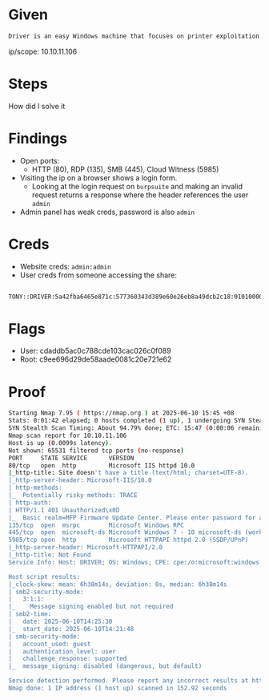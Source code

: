 # Given

```bash
Driver is an easy Windows machine that focuses on printer exploitation. Enumeration of the machine reveals that a web server is listening on port 80, along with SMB on port 445 and WinRM on port 5985. Navigation to the website reveals that it&amp;amp;amp;#039;s protected using basic HTTP authentication. While trying common credentials the `admin:admin` credential is accepted and we are able to visit the webpage. The webpage provides a feature to upload printer firmwares on an SMB share for a remote team to test and verify. Uploading a Shell Command File that contains a command to fetch a remote file from our local machine, leads to the NTLM hash of the user `tony` relayed back to us. Cracking the captured hash to retrieve a plaintext password we are able login as `tony`, using WinRM. Then, switching over to a meterpreter session it is discovered that the machine is vulnerable to a local privilege exploit that abuses a specific printer driver that is present on the remote machine. Using the exploit we can get a session as `NT AUTHORITY\SYSTEM`.
```

ip/scope: 10.10.11.106

# Steps

How did I solve it

# Findings

- Open ports:
	- HTTP (80), RDP (135), SMB (445), Cloud Witness (5985)
- Visiting the ip on a browser shows a login form.
	- Looking at the login request on `burpsuite` and making an invalid request returns a response where the header references the user `admin`
- Admin panel has weak creds, password is also `admin`

# Creds

- Website creds: `admin:admin`
- User creds from someone accessing the share:

```bash

TONY::DRIVER:5a42fba6465e871c:577360343d389e60e26eb8a49dcb2c18:0101000000000000eb7df98226dadb01b429baed022872a900000000020000000000000000000000:liltony

```

# Flags

- User: cdaddb5ac0c788cde103cac026c0f089
- Root: c9ee696d29de58aade0081c20e721e62

# Proof

```bash
Starting Nmap 7.95 ( https://nmap.org ) at 2025-06-10 15:45 +08
Stats: 0:01:42 elapsed; 0 hosts completed (1 up), 1 undergoing SYN Stealth Scan
SYN Stealth Scan Timing: About 94.79% done; ETC: 15:47 (0:00:06 remaining)
Nmap scan report for 10.10.11.106
Host is up (0.0099s latency).
Not shown: 65531 filtered tcp ports (no-response)
PORT     STATE SERVICE      VERSION
80/tcp   open  http         Microsoft IIS httpd 10.0
|_http-title: Site doesn't have a title (text/html; charset=UTF-8).
|_http-server-header: Microsoft-IIS/10.0
| http-methods: 
|_  Potentially risky methods: TRACE
| http-auth: 
| HTTP/1.1 401 Unauthorized\x0D
|_  Basic realm=MFP Firmware Update Center. Please enter password for admin
135/tcp  open  msrpc        Microsoft Windows RPC
445/tcp  open  microsoft-ds Microsoft Windows 7 - 10 microsoft-ds (workgroup: WORKGROUP)
5985/tcp open  http         Microsoft HTTPAPI httpd 2.0 (SSDP/UPnP)
|_http-server-header: Microsoft-HTTPAPI/2.0
|_http-title: Not Found
Service Info: Host: DRIVER; OS: Windows; CPE: cpe:/o:microsoft:windows

Host script results:
|_clock-skew: mean: 6h38m14s, deviation: 0s, median: 6h38m14s
| smb2-security-mode: 
|   3:1:1: 
|_    Message signing enabled but not required
| smb2-time: 
|   date: 2025-06-10T14:25:30
|_  start_date: 2025-06-10T14:21:48
| smb-security-mode: 
|   account_used: guest
|   authentication_level: user
|   challenge_response: supported
|_  message_signing: disabled (dangerous, but default)

Service detection performed. Please report any incorrect results at https://nmap.org/submit/ .
Nmap done: 1 IP address (1 host up) scanned in 152.92 seconds

```